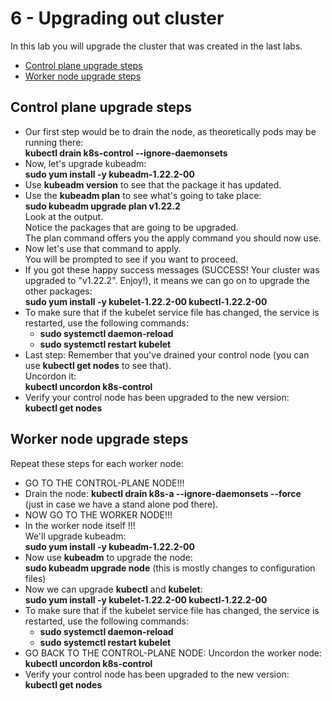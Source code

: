 # 6 - Upgrading out cluster

In this lab you will upgrade the cluster that was created in the last labs.

- [Control plane upgrade steps](#Control-plane-upgrade-steps)
- [Worker node upgrade steps](#Worker-node-upgrade-steps)

## Control plane upgrade steps

- Our first step would be to drain the node, as theoretically pods may be running there:  
**kubectl drain k8s-control --ignore-daemonsets**
- Now, let's upgrade kubeadm:  
**sudo yum install -y kubeadm-1.22.2-00**
- Use **kubeadm version** to see that the package it has updated.
- Use the **kubeadm plan** to see what's going to take place:  
**sudo kubeadm upgrade plan v1.22.2**  
Look at the output.  
Notice the packages that are going to be upgraded.  
The plan command offers you the apply command you should now use.
- Now let's use that command to apply.  
You will be prompted to see if you want to proceed.
- If you got these happy success messages (SUCCESS! Your cluster was upgraded to "v1.22.2". Enjoy!), it means we can go on to upgrade the other packages:   
**sudo yum install -y kubelet-1.22.2-00 kubectl-1.22.2-00**
- To make sure that if the kubelet service file has changed, the service is restarted, use the following commands:  
  - **sudo systemctl daemon-reload** 
  - **sudo systemctl restart kubelet**
- Last step:
Remember that you've drained your control node (you can use **kubectl get nodes** to see that).  
Uncordon it:  
**kubectl uncordon k8s-control**  
- Verify your control node has been upgraded to the new version:  
**kubectl get nodes**  

## Worker node upgrade steps

Repeat these steps for each worker node:
- GO TO THE CONTROL-PLANE NODE!!!
- Drain the node:
**kubectl drain k8s-a --ignore-daemonsets --force**  
(just in case we have a stand alone pod there).
- NOW GO TO THE WORKER NODE!!!
- In the worker node itself !!!  
We'll upgrade kubeadm:  
**sudo yum install -y  kubeadm-1.22.2-00**
- Now use **kubeadm** to upgrade the node:  
**sudo kubeadm upgrade node**
(this is mostly changes to configuration files)  
- Now we can upgrade **kubectl** and **kubelet**:  
**sudo yum install -y kubelet-1.22.2-00 kubectl-1.22.2-00**
- To make sure that if the kubelet service file has changed, the service is restarted, use the following commands:  
  - **sudo systemctl daemon-reload** 
  - **sudo systemctl restart kubelet**
- GO BACK TO THE CONTROL-PLANE NODE:
Uncordon the worker node:  
**kubectl uncordon k8s-control**  
- Verify your control node has been upgraded to the new version:  
**kubectl get nodes**  